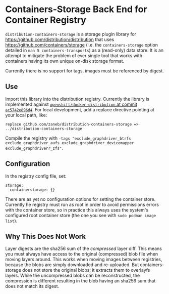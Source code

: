 Containers-Storage Back End for Container Registry
==================================================

`distribution-containers-storage` is a storage plugin library for
<https://github.com/distribution/distribution> that uses
<https://github.com/containers/storage> (i.e. the `containers-storage` option
detailed in `man 5 containers-transports`) as a (read-only) data store. It is
an attempt to mitigate the problem of ever single tool that works with
containers having its own unique on-disk storage format.

Currently there is no support for tags, images must be referenced by digest.

Use
---

Import this library into the distribution registry. Currently the library is
implemented against [`openshift/docker-distribution` at commit
`ac5742e896d4`](https://github.com/openshift/docker-distribution/tree/ac5742e896d480763c85f9b65e3c331aa0613552).
For local development, add a replace directive pointing at your local path,
like:

```
replace github.com/zaneb/distribution-containers-storage => ../distribution-containers-storage
```

Compile the registry with `-tags "exclude_graphdriver_btrfs exclude_graphdriver_aufs exclude_graphdriver_devicemapper exclude_graphdriverr_zfs"`.

Configuration
-------------

In the registry config file, set:

```
storage:
  containerstorage: {}
```

There are as yet no configuration options for setting the container store.
Currently he registry must run as root in order to avoid permissions errors
with the container store, so in practice this always uses the system's
configured root container store (the one you see with `sudo podman image
list`).

Why This Does Not Work
----------------------

Layer digests are the sha256 sum of the _compressed_ layer diff. This means you
must always have access to the original (compressed) blob file when moving
layers around. This works when moving images between registries, because the
blobs are simply downloaded and re-uploaded. But containers-storage does not
store the original blobs; it extracts them to overlayfs layers. While the
uncompressed blobs can be reconstructed, the compression is different resulting
in the blob having an sha256 sum that does not match its digest.
